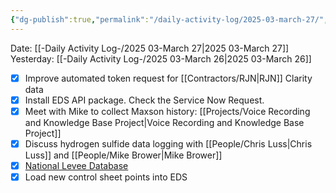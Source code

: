 ```yaml
---
{"dg-publish":true,"permalink":"/daily-activity-log/2025-03-march-27/","noteIcon":"","created":"2025-05-20T10:32:05.512-05:00"}
---
```


Date: [[-Daily Activity Log-/2025 03-March 27\|2025 03-March 27]]
Yesterday: [[-Daily Activity Log-/2025 03-March 26\|2025 03-March 26]]

- [x] Improve automated token request for [[Contractors/RJN\|RJN]] Clarity data
- [x] Install EDS API package. Check the Service Now Request.
- [x] Meet with Mike to collect Maxson history: [[Projects/Voice Recording and Knowledge Base Project\|Voice Recording and Knowledge Base Project]]
- [x] Discuss hydrogen sulfide data logging with [[People/Chris Luss\|Chris Luss]] and [[People/Mike Brower\|Mike Brower]]
- [x] [National Levee Database](https://levees.sec.usace.army.mil/levees/4005000007)
- [x] Load new control sheet points into EDS 